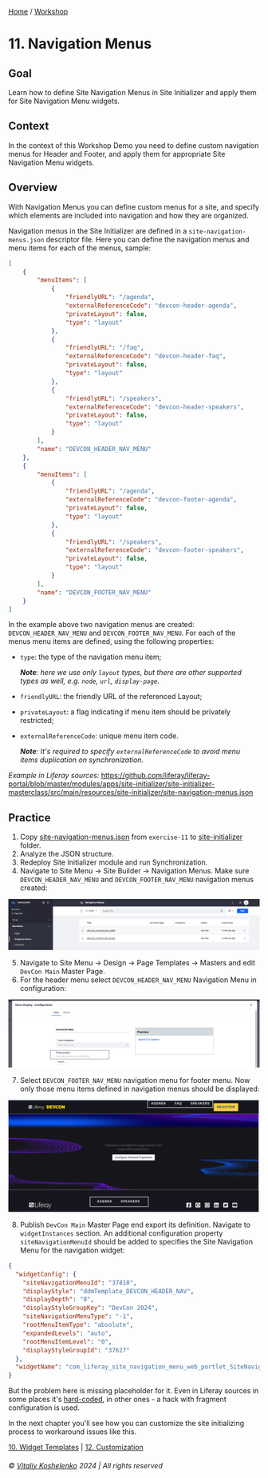 [Home](../../../README.md) / [Workshop](../README.md) 

# 11. Navigation Menus

## Goal 

Learn how to define Site Navigation Menus in Site Initializer and apply them for Site Navigation Menu widgets.

## Context

In the context of this Workshop Demo you need to define custom navigation menus for Header and Footer, and apply them for appropriate Site Navigation Menu widgets.

## Overview

With Navigation Menus you can define custom menus for a site, and specify which elements are included into navigation and how they are organized.

Navigation menus in the Site Initializer are defined in a `site-navigation-menus.json` descriptor file. Here you can define the navigation menus and menu items for each of the menus, sample:

```json
[
	{
		"menuItems": [
			{
				"friendlyURL": "/agenda",
				"externalReferenceCode": "devcon-header-agenda",
				"privateLayout": false,
				"type": "layout"
			},
			{
				"friendlyURL": "/faq",
				"externalReferenceCode": "devcon-header-faq",
				"privateLayout": false,
				"type": "layout"
			},
			{
				"friendlyURL": "/speakers",
				"externalReferenceCode": "devcon-header-speakers",
				"privateLayout": false,
				"type": "layout"
			}
		],
		"name": "DEVCON_HEADER_NAV_MENU"
	},
	{
		"menuItems": [
			{
				"friendlyURL": "/agenda",
				"externalReferenceCode": "devcon-footer-agenda",
				"privateLayout": false,
				"type": "layout"
			},
			{
				"friendlyURL": "/speakers",
				"externalReferenceCode": "devcon-footer-speakers",
				"privateLayout": false,
				"type": "layout"
			}
		],
		"name": "DEVCON_FOOTER_NAV_MENU"
	}
]
```

In the example above two navigation menus are created: `DEVCON_HEADER_NAV_MENU` and `DEVCON_FOOTER_NAV_MENU`. For each of the menus menu items are defined, using the following properties:
- `type`: the type of the navigation menu item;
    
    _**Note**: here we use only `layout` types, but there are other supported types as well, e.g. `node`, `url`, `display-page`._

- `friendlyURL`: the friendly URL of the referenced Layout;
- `privateLayout`: a flag indicating if menu item should be privately restricted;
- `externalReferenceCode`: unique menu item code.

  _**Note**: It's required to specify `externalReferenceCode` to avoid menu items duplication on synchronization._

_Example in Liferay sources:_ https://github.com/liferay/liferay-portal/blob/master/modules/apps/site-initializer/site-initializer-masterclass/src/main/resources/site-initializer/site-navigation-menus.json

## Practice

1. Copy [site-navigation-menus.json](../../../exercises/exercise-11/site-navigation-menus.json) from `exercise-11` to [site-initializer](../../../modules/devcon-site-initializer/src/main/resources/site-initializer) folder.
2. Analyze the JSON structure. 
3. Redeploy Site Initializer module and run Synchronization.
4. Navigate to Site Menu → Site Builder → Navigation Menus. Make sure `DEVCON_HEADER_NAV_MENU` and `DEVCON_FOOTER_NAV_MENU` navigation menus created:

  ![01.png](images/01.png)

5. Navigate to Site Menu → Design → Page Templates → Masters and edit `DevCon Main` Master Page.
6. For the header menu select `DEVCON_HEADER_NAV_MENU` Navigation Menu in configuration:

  ![02.png](images/02.png)

7. Select `DEVCON_FOOTER_NAV_MENU` navigation menu for footer menu. Now only those menu items defined in navigation menus should be displayed:

  ![03.png](images/03.png)

8. Publish `DevCon Main` Master Page end export its definition. Navigate to `widgetInstances` section. An additional configuration property `siteNavigationMenuId` should be added to specifies the Site Navigation Menu for the navigation widget: 

```json
{
  "widgetConfig": {
    "siteNavigationMenuId": "37810",
    "displayStyle": "ddmTemplate_DEVCON_HEADER_NAV",
    "displayDepth": "0",
    "displayStyleGroupKey": "DevCon 2024",
    "siteNavigationMenuType": "-1",
    "rootMenuItemType": "absolute",
    "expandedLevels": "auto",
    "rootMenuItemLevel": "0",
    "displayStyleGroupId": "37627"
  },
  "widgetName": "com_liferay_site_navigation_menu_web_portlet_SiteNavigationMenuPortlet"
}
```

But the problem here is missing placeholder for it. Even in Liferay sources in some places it's [hard-coded](https://github.com/liferay/liferay-portal/blob/master/modules/apps/site-initializer/site-initializer-raylife-d2c/src/main/resources/site-initializer/layout-page-templates/master-pages/public-quote/page-definition.json#L37), in other ones - a hack with fragment configuration is used. 

In the next chapter you'll see how you can customize the site initializing process to workaround issues like this.

[10. Widget Templates](../10-widget-templates/README.md) | [12. Customization](../12-customization/README.md)

###### © [Vitaliy Koshelenko](https://www.linkedin.com/in/vitaliy-koshelenko) 2024 | All rights reserved